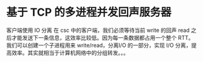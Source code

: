 # 基于 TCP 的多进程并发回声服务器
客户端使用 IO 分离
在 csc 中的客户端，我们必须等待当前 write 的回声 read 之后才能发送下一条信息，这效率比较低。因为每一条数据都占用一个整个 RTT。
我们可以创建一个子进程用来 write/read，分离I/O 的一部分，实现 I/O 分离，提高效率。其实就相当于计算机网络中的分组转发。。。